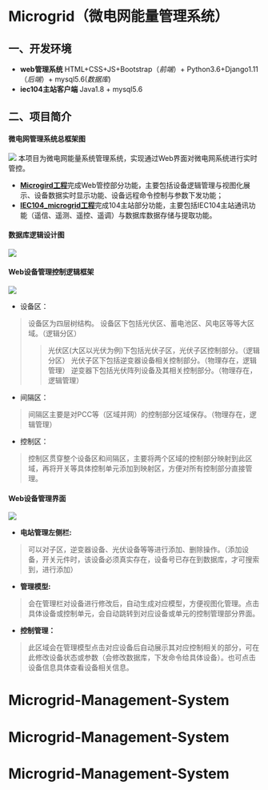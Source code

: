 # Microgrid（微电网能量管理系统）
## 一、开发环境
- **web管理系统** HTML+CSS+JS+Bootstrap（*前端*）+ Python3.6+Django1.11（*后端*）+ mysql5.6(*数据库*)
- **iec104主站客户端** Java1.8 + mysql5.6
## 二、项目简介
#### 微电网管理系统总框架图
![](https://github.com/msun1996/Microgrid/blob/master/projectInstruction/picture/%E5%BE%AE%E7%94%B5%E7%BD%91%E7%AE%A1%E7%90%86%E7%B3%BB%E7%BB%9F%E6%80%BB%E6%A1%86%E6%9E%B6%E5%9B%BE.png)
本项目为微电网能量系统管理系统，实现通过Web界面对微电网系统进行实时管控。 
* [**Microgird工程**](https://github.com/msun1996/Microgrid)完成Web管控部分功能，主要包括设备逻辑管理与视图化展示、设备数据实时显示功能、设备远程命令控制与参数下发功能； 
* [**IEC104_microgrid工程**](https://github.com/msun1996/IEC104_microgrid)完成104主站部分功能，主要包括IEC104主站通讯功能（遥信、遥测、遥控、遥调）与数据库数据存储与提取功能。 
#### 数据库逻辑设计图
![](https://github.com/msun1996/Microgrid/blob/master/projectInstruction/picture/%E6%95%B0%E6%8D%AE%E5%BA%93%E9%80%BB%E8%BE%91%E8%AE%BE%E8%AE%A1.png)
#### Web设备管理控制逻辑框架
![](https://github.com/msun1996/Microgrid/blob/master/projectInstruction/picture/Web%E8%AE%BE%E5%A4%87%E7%AE%A1%E7%90%86%E9%80%BB%E8%BE%91%E6%A1%86%E6%9E%B6.png)
- 设备区：
> 设备区为四层树结构。
> 设备区下包括光伏区、蓄电池区、风电区等等大区域。（逻辑分区）
>> 光伏区(大区以光伏为例)下包括光伏子区，光伏子区控制部分。（逻辑分区）
>> 光伏子区下包括逆变器设备相关控制部分。（物理存在，逻辑管理）
>> 逆变器下包括光伏阵列设备及其相关控制部分。（物理存在，逻辑管理）
- 间隔区：
> 间隔区主要是对PCC等（区域并网）的控制部分区域保存。（物理存在，逻辑管理）
- 控制区：
> 控制区贯穿整个设备区和间隔区，主要将两个区域的控制部分映射到此区域，再将开关等具体控制单元添加到映射区，方便对所有控制部分直接管理。
#### Web设备管理界面
![](https://github.com/msun1996/Microgrid/blob/master/projectInstruction/picture/Web%E8%AE%BE%E5%A4%87%E7%AE%A1%E7%90%86%E7%95%8C%E9%9D%A2.png)
- **电站管理左侧栏:** 
> 可以对子区，逆变器设备、光伏设备等等进行添加、删除操作。（添加设备，开关元件时，该设备必须真实存在，设备号已存在到数据库，才可搜索到，进行添加）
- **管理模型:** 
> 会在管理栏对设备进行修改后，自动生成对应模型，方便视图化管理。点击具体设备或控制单元，会自动跳转到对应设备或单元的控制管理部分界面。
- **控制管理：** 
> 此区域会在管理模型点击对应设备后自动展示其对应控制相关的部分，可在此修改设备状态或参数（会修改数据库，下发命令给具体设备）。也可点击设备信息具体查看设备相关信息。
# Microgrid-Management-System
# Microgrid-Management-System
# Microgrid-Management-System
